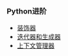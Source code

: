 ### Python进阶

- [装饰器](1_decorator.md)
- [迭代器和生成器](2_iterator_generator.md)
- [上下文管理器](3_context_managers.md)

